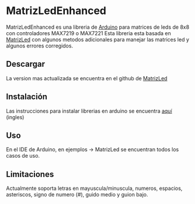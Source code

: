 MatrizLedEnhanced
==========
MatrizLedEnhanced es una libreria de [Arduino](http://arduino.cc) para matrices de leds de 8x8 con controladores MAX7219 o MAX7221 
Esta libreria esta basada en [MatrizLed](https://github.com/danidask/MatrizLed) con algunos metodos adicionales para manejar las matrices led y algunos errores corregidos.

Descargar
--------
La version mas actualizada se encuentra en el github de [MatrizLed](https://github.com/danidask/MatrizLed) 


Instalación
-------
Las instrucciones para instalar librerias en arduino se encuentra [aquí](http://arduino.cc/en/Guide/Libraries) (ingles)

Uso
-------------
En el IDE de Arduino, en ejemplos -> MatrizLed se encuentran todos los casos de uso.

Limitaciones
-------------
Actualmente soporta letras en mayuscula/minuscula, numeros, espacios, asteriscos, signo de numero  (#), guido medio y guion bajo.
